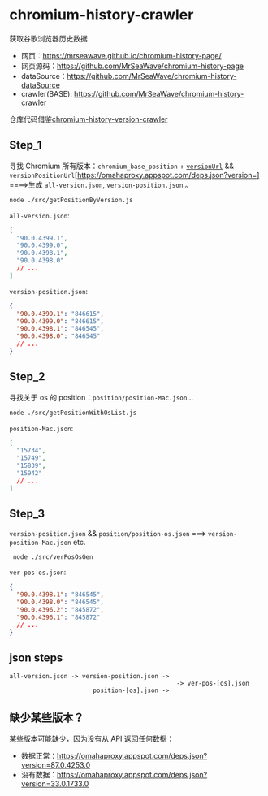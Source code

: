 # chromium-history-crawler

获取谷歌浏览器历史数据

- 网页：https://mrseawave.github.io/chromium-history-page/
- 网页源码：https://github.com/MrSeaWave/chromium-history-page
- dataSource：https://github.com/MrSeaWave/chromium-history-dataSource
- crawler(BASE): https://github.com/MrSeaWave/chromium-history-crawler

仓库代码借鉴[chromium-history-version-crawler](https://github.com/vikyd/chromium-history-version-crawler)

## Step_1

寻找 Chromium 所有版本：`chromium_base_position` + [`versionUrl`](https://chromium.googlesource.com/chromium/src/+refs) && `versionPositionUrl`[https://omahaproxy.appspot.com/deps.json?version=] ====>生成 `all-version.json`, `version-position.json` 。

```bash
node ./src/getPositionByVersion.js
```

`all-version.json`:

```json
[
  "90.0.4399.1",
  "90.0.4399.0",
  "90.0.4398.1",
  "90.0.4398.0"
  // ...
]
```

`version-position.json`:

```json
{
  "90.0.4399.1": "846615",
  "90.0.4399.0": "846615",
  "90.0.4398.1": "846545",
  "90.0.4398.0": "846545"
  // ...
}
```

## Step_2

寻找关于 os 的 position：`position/position-Mac.json`...

```bash
node ./src/getPositionWithOsList.js
```

`position-Mac.json`:

```json
[
  "15734",
  "15749",
  "15839",
  "15942"
  // ...
]
```

## Step_3

`version-position.json` && `position/position-os.json` ===> `version-position-Mac.json` etc.

```bash
 node ./src/verPosOsGen
```

`ver-pos-os.json`:

```json
{
  "90.0.4398.1": "846545",
  "90.0.4398.0": "846545",
  "90.0.4396.2": "845872",
  "90.0.4396.1": "845872"
  // ...
}
```

## json steps

```
all-version.json -> version-position.json ->
                                              -> ver-pos-[os].json
                       position-[os].json ->
```

## 缺少某些版本？

某些版本可能缺少，因为没有从 API 返回任何数据：

- 数据正常：https://omahaproxy.appspot.com/deps.json?version=87.0.4253.0
- 没有数据：https://omahaproxy.appspot.com/deps.json?version=33.0.1733.0
